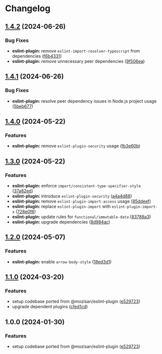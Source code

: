 # Changelog

## [1.4.2](https://github.com/touchspot/eslint-plugin/compare/v1.4.1...v1.4.2) (2024-06-26)


### Bug Fixes

* **eslint-plugin:** remove `eslint-import-resolver-typescript` from dependencies ([f6b4331](https://github.com/touchspot/eslint-plugin/commit/f6b4331f51ca0f5d3151daf986dfc29fec0538e3))
* **eslint-plugin:** remove unnecessary peer dependencies ([9f506ea](https://github.com/touchspot/eslint-plugin/commit/9f506ea6656f271ed2f93582ed83db8c1b9b99b4))

## [1.4.1](https://github.com/touchspot/eslint-plugin/compare/v1.4.0...v1.4.1) (2024-06-26)


### Bug Fixes

* **eslint-plugin:** resolve peer dependency issues in Node.js project usage ([5beb677](https://github.com/touchspot/eslint-plugin/commit/5beb67774da2b3d66609042439a1412ed5afc14e))

## [1.4.0](https://github.com/touchspot/eslint-plugin/compare/v1.3.0...v1.4.0) (2024-05-22)


### Features

* **eslint-plugin:** remove `eslint-plugin-security` usage ([fb3e60b](https://github.com/touchspot/eslint-plugin/commit/fb3e60b5c2b736a22f487a11f9223d6428ece244))

## [1.3.0](https://github.com/touchspot/eslint-plugin/compare/v1.2.0...v1.3.0) (2024-05-22)


### Features

* **eslint-plugin:** enforce `import/consistent-type-specifier-style` ([37a82ed](https://github.com/touchspot/eslint-plugin/commit/37a82edd93988b431be26cc8f644097b8133b8c3))
* **eslint-plugin:** introduce `eslint-plugin-security` ([a4a4d88](https://github.com/touchspot/eslint-plugin/commit/a4a4d88ebfc4db1fc436183fe454cb07236b2e7c))
* **eslint-plugin:** remove `eslint-plugin-import-access` usage ([85ddeef](https://github.com/touchspot/eslint-plugin/commit/85ddeef87df0b6591f55626b8439cb2dfe14f1b5))
* **eslint-plugin:** replace `eslint-plugin-import` with `eslint-plugin-import-x` ([728e0f6](https://github.com/touchspot/eslint-plugin/commit/728e0f66b97dce50631f116f739560bd2b5cf36b))
* **eslint-plugin:** update rules for `functional/immutable-data` ([83788a3](https://github.com/touchspot/eslint-plugin/commit/83788a35e77ad5b214cd81acb36290357ae2acd4))
* **eslint-plugin:** upgrade dependencies ([8d984ac](https://github.com/touchspot/eslint-plugin/commit/8d984acb7abc400f40a1a5d887b87a3fff348ae4))

## [1.2.0](https://github.com/touchspot/eslint-plugin/compare/v1.1.0...v1.2.0) (2024-05-07)


### Features

* **eslint-plugin:** enable `arrow-body-style` ([18ed3d1](https://github.com/touchspot/eslint-plugin/commit/18ed3d1c3091f5bd0f358d67e7a726a366eee107))

## [1.1.0](https://github.com/touchspot/eslint-plugin/compare/v1.0.0...v1.1.0) (2024-03-20)


### Features

* setup codebase ported from @mozisan/eslint-plugin ([e529723](https://github.com/touchspot/eslint-plugin/commit/e529723d78a26e61fe8c89f9fbf36db650ec4998))
* upgrade dependent plugins ([cfed1cd](https://github.com/touchspot/eslint-plugin/commit/cfed1cd6fec2d3e3f022b5fe799a27b4ef72d55c))

## 1.0.0 (2024-01-30)


### Features

* setup codebase ported from @mozisan/eslint-plugin ([e529723](https://github.com/touchspot/eslint-plugin/commit/e529723d78a26e61fe8c89f9fbf36db650ec4998))
